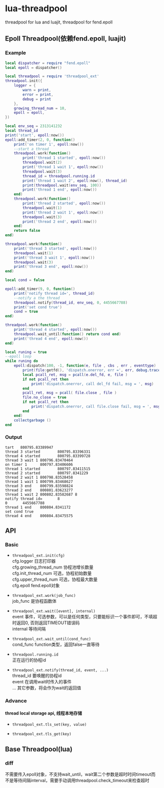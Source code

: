 lua-threadpool
==============

threadpool for lua and luajit, threadpool for fend.epoll

## Epoll Threadpool(依赖fend.epoll, luajit)

### Example

```lua
local dispatcher = require "fend.epoll"
local epoll = dispatcher()

local threadpool = require 'threadpool_ext'
threadpool.init({
    logger = {
        warn = print,
        error = print,
        debug = print
    },
    growing_thread_num = 10,
    epoll = epoll,
})

local env_seq = 2313141232
local thread_id 
print('start', epoll:now())
epoll:add_timer(2, 0, function()
    print('on timer 1', epoll:now())
    --start a thread 
    threadpool.work(function()
        print('thread 1 started', epoll:now())
        threadpool.wait(2)
        print('thread 1 wait 1', epoll:now())
        threadpool.wait(3)
        thread_id = threadpool.running.id
        print('thread 1 wait 2', epoll:now(), thread_id)
        print(threadpool.wait(env_seq, 100))
        print('thread 1 end', epoll:now())
    end)
    threadpool.work(function()
        print('thread 2 started', epoll:now())
        threadpool.wait(1)
        print('thread 2 wait 1', epoll:now())
        threadpool.wait(3)
        print('thread 2 end', epoll:now())
    end)
    return false
end)

threadpool.work(function()
    print('thread 3 started', epoll:now())
    threadpool.wait(1)
    print('thread 3 wait 1', epoll:now())
    threadpool.wait(3)
    print('thread 3 end', epoll:now())
end)

local cond = false

epoll:add_timer(9, 0, function()
    print('notify thread id=', thread_id)
    --notify a the thread
    threadpool.notify(thread_id, env_seq, 0, 4455667788)
    print('set cond true')
    cond = true
end)

threadpool.work(function()
    print('thread 4 started', epoll:now())
    threadpool.wait_until(function() return cond end)
    print('thread 4 end', epoll:now())
end)

local runing = true
--epoll loop
while runing do
    epoll:dispatch(100, -1, function(e, file , cbs , err , eventtype)
        print(file:getfd(), 'dispatch.onerror, err =', err, debug.traceback())
        local pcall_ret, msg = pcall(e.del_fd, e, file )
        if not pcall_ret then
            print('dispatch.onerror, call del_fd fail, msg = ', msg)
        end
        pcall_ret, msg = pcall( file.close , file )
        file.no_close = true
        if not pcall_ret then
            print('dispatch.onerror, call file.close fail, msg = ', msg)
        end
    end)
    collectgarbage ()
end
```

### Output

```text
tart   800795.83389947
thread 3 started        800795.83396331
thread 4 started        800795.83399728
thread 3 wait 1 800796.83470464
on timer 1      800797.83406606
thread 1 started        800797.83411515
thread 2 started        800797.8341229
thread 2 wait 1 800798.83528458
thread 1 wait 1 800799.83468627
thread 3 end    800799.83598824
thread 2 end    800801.83623277
thread 1 wait 2 800802.83582687 8
notify thread id=       8
0       4455667788
thread 1 end    800804.8341172
set cond true
thread 4 end    800804.83475575
```
## API

### Basic

 - `threadpool_ext.init(cfg)`  
   cfg.logger 日志打印器  
   cfg.growing_thread_num 协程池增长数量  
   cfg.init_thread_num 可选，协程初始数量  
   cfg.upper_thread_num 可选，协程最大数量  
   cfg.epoll fend.epoll对象  

 - `threadpool_ext.work(job_func)`  
   job_func 是协程函数体  

 - `threadpool_ext.wait([event], internal)`  
   event 事件，可选参数，可以是任何类型，只要能标识一个事件即可，不填超时返回0, 否则返回TIMEOUT错误码  
   internal 等待间隔  

 - `threadpool_ext.wait_until(cond_func)`  
   cond_func function类型，返回false一直等待  
 
 - `threadpool.running.id`  
   正在运行的协程id  

 - `threadpool_ext.notify(thread_id, event, ...)`  
   thread_id 要唤醒的协程id  
   event 在调用wait时传入的事件  
   ... 其它参数，将会作为wait的返回值  

### Advance

#### thread local storage api, 线程本地存储
 - `threadpool_ext.tls_set(key, value)`

 - `threadpool_ext.tls_get(key)`

## Base Threadpool(lua)

### diff

  不需要传入epoll对象，不支持wait_until，wait第二个参数是超时时间timeout而不是等待间隔interval，需要手动调用threadpool.check_timeout来检查超时

